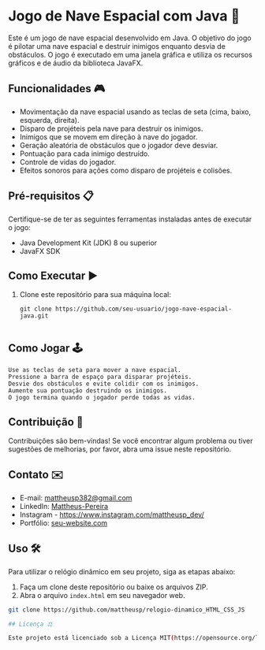 # Jogo de Nave Espacial com Java :rocket:

Este é um jogo de nave espacial desenvolvido em Java. O objetivo do jogo é pilotar uma nave espacial e destruir inimigos enquanto desvia de obstáculos. O jogo é executado em uma janela gráfica e utiliza os recursos gráficos e de áudio da biblioteca JavaFX.

## Funcionalidades :video_game:

- Movimentação da nave espacial usando as teclas de seta (cima, baixo, esquerda, direita).
- Disparo de projéteis pela nave para destruir os inimigos.
- Inimigos que se movem em direção à nave do jogador.
- Geração aleatória de obstáculos que o jogador deve desviar.
- Pontuação para cada inimigo destruído.
- Controle de vidas do jogador.
- Efeitos sonoros para ações como disparo de projéteis e colisões.

## Pré-requisitos :clipboard:

Certifique-se de ter as seguintes ferramentas instaladas antes de executar o jogo:

- Java Development Kit (JDK) 8 ou superior
- JavaFX SDK

## Como Executar :arrow_forward:

1. Clone este repositório para sua máquina local:

   ```shell
   git clone https://github.com/seu-usuario/jogo-nave-espacial-java.git


## Como Jogar :joystick:

    Use as teclas de seta para mover a nave espacial.
    Pressione a barra de espaço para disparar projéteis.
    Desvie dos obstáculos e evite colidir com os inimigos.
    Aumente sua pontuação destruindo os inimigos.
    O jogo termina quando o jogador perde todas as vidas.


## Contribuição :raising_hand:

Contribuições são bem-vindas! Se você encontrar algum problema ou tiver sugestões de melhorias, por favor, abra uma issue neste repositório.


## Contato ✉️

- E-mail: mattheusp382@gmail.com
- LinkedIn: [Mattheus-Pereira](https://www.linkedin.com/in/mattheuspereira/)
- Instagram - https://www.instagram.com/mattheusp_dev/
- Portfólio: [seu-website.com](https://www.seu-website.com)


## Uso 🛠️

Para utilizar o relógio dinâmico em seu projeto, siga as etapas abaixo:

1. Faça um clone deste repositório ou baixe os arquivos ZIP.
2. Abra o arquivo `index.html` em seu navegador web.

```bash
git clone https://github.com/mattheusp/relogio-dinamico_HTML_CSS_JS

## Licença ⚖️

Este projeto está licenciado sob a Licença MIT(https://opensource.org/licenses/MIT) - consulte o arquivo [LICENSE.md](LICENSE.md) para obter mais detalhes.